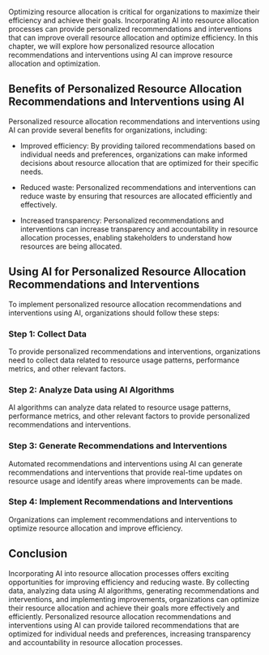 
Optimizing resource allocation is critical for organizations to maximize their efficiency and achieve their goals. Incorporating AI into resource allocation processes can provide personalized recommendations and interventions that can improve overall resource allocation and optimize efficiency. In this chapter, we will explore how personalized resource allocation recommendations and interventions using AI can improve resource allocation and optimization.

Benefits of Personalized Resource Allocation Recommendations and Interventions using AI
---------------------------------------------------------------------------------------

Personalized resource allocation recommendations and interventions using AI can provide several benefits for organizations, including:

* Improved efficiency: By providing tailored recommendations based on individual needs and preferences, organizations can make informed decisions about resource allocation that are optimized for their specific needs.

* Reduced waste: Personalized recommendations and interventions can reduce waste by ensuring that resources are allocated efficiently and effectively.

* Increased transparency: Personalized recommendations and interventions can increase transparency and accountability in resource allocation processes, enabling stakeholders to understand how resources are being allocated.

Using AI for Personalized Resource Allocation Recommendations and Interventions
-------------------------------------------------------------------------------

To implement personalized resource allocation recommendations and interventions using AI, organizations should follow these steps:

### Step 1: Collect Data

To provide personalized recommendations and interventions, organizations need to collect data related to resource usage patterns, performance metrics, and other relevant factors.

### Step 2: Analyze Data using AI Algorithms

AI algorithms can analyze data related to resource usage patterns, performance metrics, and other relevant factors to provide personalized recommendations and interventions.

### Step 3: Generate Recommendations and Interventions

Automated recommendations and interventions using AI can generate recommendations and interventions that provide real-time updates on resource usage and identify areas where improvements can be made.

### Step 4: Implement Recommendations and Interventions

Organizations can implement recommendations and interventions to optimize resource allocation and improve efficiency.

Conclusion
----------

Incorporating AI into resource allocation processes offers exciting opportunities for improving efficiency and reducing waste. By collecting data, analyzing data using AI algorithms, generating recommendations and interventions, and implementing improvements, organizations can optimize their resource allocation and achieve their goals more effectively and efficiently. Personalized resource allocation recommendations and interventions using AI can provide tailored recommendations that are optimized for individual needs and preferences, increasing transparency and accountability in resource allocation processes.
